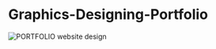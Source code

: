 # Graphics-Designing-Portfolio

![PORTFOLIO website design](https://user-images.githubusercontent.com/49602130/59599855-0bd18080-9119-11e9-85f5-af489dfcd288.png)
